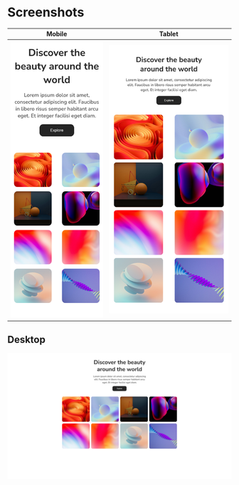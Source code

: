 # Screenshots

| Mobile | Tablet |
|--------|--------|
| ![Mobile View](mobile.png) | ![Tablet View](tablet.png) |

## Desktop
 ![Desktop View](desktopscreen.png) 
